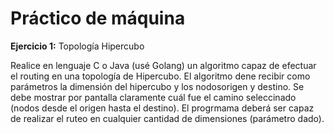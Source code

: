 # Práctico de máquina

**Ejercicio 1:** Topología Hipercubo

Realice en lenguaje C o Java (usé Golang) un algoritmo capaz de efectuar el routing en una topología de Hipercubo. El algoritmo dene recibir como parámetros la dimensión del hipercubo y los nodosorigen y destino. Se debe mostrar por pantalla claramente cuál fue el camino seleccinado (nodos desde el origen hasta el destino). El progrmama deberá ser capaz de realizar el ruteo en cualquier cantidad de dimensiones (parámetro dado).


